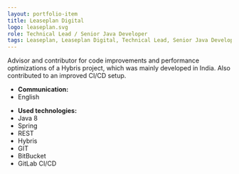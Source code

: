 ```yaml
---
layout: portfolio-item
title: Leaseplan Digital
logo: leaseplan.svg
role: Technical Lead / Senior Java Developer
tags: Leaseplan, Leaseplan Digital, Technical Lead, Senior Java Developer
---
```


Advisor and contributor for code improvements and performance optimizations of a Hybris project,
which was mainly developed in India. Also contributed to an improved CI/CD setup.

- **Communication:**
- English

* **Used technologies:**
* Java 8
* Spring
* REST
* Hybris
* GIT
* BitBucket
* GitLab CI/CD
